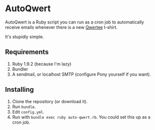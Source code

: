 # AutoQwert

AutoQwert is a Ruby script you can run as a cron job to automatically receive
emails whenever there is a new [Qwertee](http://qwertee.com) t-shirt.

It's stupidly simple.

## Requirements

1. Ruby 1.9.2 (because I'm lazy)
2. Bundler
3. A sendmail, or localhost SMTP (configure Pony yourself if you want).

## Installing

1. Clone the repository (or download it).
2. Run `bundle`.
3. Edit `config.yml`.
4. Run with `bundle exec ruby auto-qwert.rb`. You could set this up as a cron
   job.
